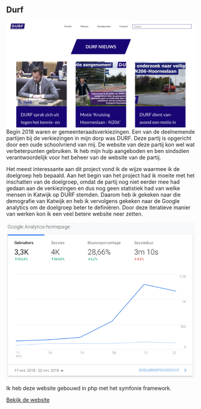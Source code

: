 ## Durf

![Homepagina durfkatwijk](img/portfolio/durf_home.png "Homepagina durfkatwijk")
Begin 2018 waren er gemeenteraadsverkiezingen. Een van de deelnemende partijen bij de verkiezingen in mijn dorp was
DURF. Deze partij is opgericht door een oude schoolvriend van mij. De website van deze partij kon wel wat verbeterpunten
gebruiken. Ik heb mijn hulp aangeboden en ben sindsdien verantwoordelijk voor het beheer van de website van de partij.

Het meest interessante aan dit project vond ik de wijze waarmee ik de doelgroep heb bepaald. Aan het begin van het
project had ik moeite met het inschatten van de doelgroep, omdat de partij nog niet eerder mee had gedaan aan de
verkiezingen en dus nog geen statistiek had van welke mensen in Katwijk op DURF stemden. Daarom heb ik gekeken naar die
demografie van Katwijk en heb ik vervolgens gekeken naar de Google analytics om de doelgroep beter te definiëren. Door
deze iteratieve manier van werken kon ik een veel betere website neer zetten.

![Statestiek durfkatijk](img/portfolio/durf_google_analytics.png "Statestiek durfkatijk")

Ik heb deze website gebouwd in php met het symfonie framework.

[Bekijk de website](https://durfkatwijk.nl)
